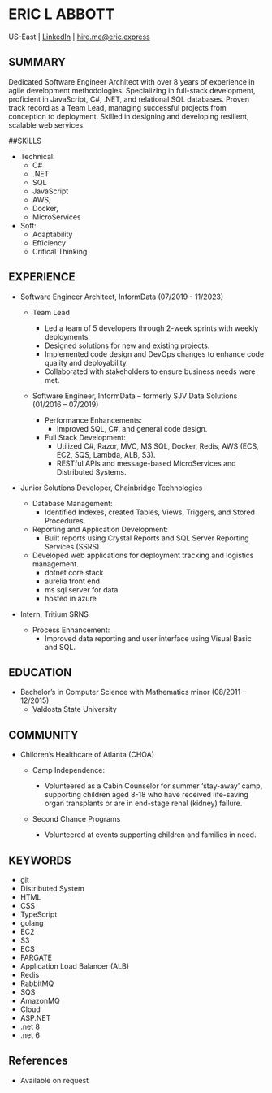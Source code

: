 # ERIC L ABBOTT

US-East | [LinkedIn](https://www.linkedin.com/in/ericlabbott/) | <hire.me@eric.express>

## SUMMARY

Dedicated Software Engineer Architect with over 8 years of experience in agile development methodologies. Specializing in full-stack development, proficient in JavaScript, C#, .NET, and relational SQL databases. Proven track record as a Team Lead, managing successful projects from conception to deployment. Skilled in designing and developing resilient, scalable web services.

##SKILLS

- Technical:
  - C#
  - .NET
  - SQL
  - JavaScript
  - AWS,
  - Docker,
  - MicroServices
- Soft:
  - Adaptability
  - Efficiency
  - Critical Thinking

## EXPERIENCE

- Software Engineer Architect, InformData (07/2019 - 11/2023)
  - Team Lead
    - Led a team of 5 developers through 2-week sprints with weekly deployments.
    - Designed solutions for new and existing projects.
    - Implemented code design and DevOps changes to enhance code quality and deployability.
    - Collaborated with stakeholders to ensure business needs were met.

  - Software Engineer, InformData – formerly SJV Data Solutions (01/2016 – 07/2019)
    - Performance Enhancements:
      - Improved SQL, C#, and general code design.
    - Full Stack Development:
      - Utilized C#, Razor, MVC, MS SQL, Docker, Redis, AWS (ECS, EC2, SQS, Lambda, ALB, S3).
      - RESTful APIs and message-based MicroServices and Distributed Systems.

- Junior Solutions Developer, Chainbridge Technologies
  - Database Management:
    - Identified Indexes, created Tables, Views, Triggers, and Stored Procedures.
  - Reporting and Application Development:
    - Built reports using Crystal Reports and SQL Server Reporting Services (SSRS).
  - Developed web applications for deployment tracking and logistics management.
    - dotnet core stack
    - aurelia front end
    - ms sql server for data
    - hosted in azure

- Intern, Tritium SRNS
  - Process Enhancement:
    - Improved data reporting and user interface using Visual Basic and SQL.

## EDUCATION

- Bachelor’s in Computer Science with Mathematics minor (08/2011 – 12/2015)
  - Valdosta State University

## COMMUNITY

- Children’s Healthcare of Atlanta (CHOA)
  - Camp Independence:
    - Volunteered as a Cabin Counselor for summer ‘stay-away’ camp, supporting children aged 8-18 who have received life-saving organ transplants or are in end-stage renal (kidney) failure.

  - Second Chance Programs
    - Volunteered at events supporting children and families in need.
    
    
## KEYWORDS

- git
- Distributed System
- HTML
- CSS
- TypeScript
- golang
- EC2
- S3
- ECS
- FARGATE
- Application Load Balancer (ALB)
- Redis
- RabbitMQ
- SQS
- AmazonMQ
- Cloud
- ASP.NET
- .net 8
- .net 6


## References

- Available on request

